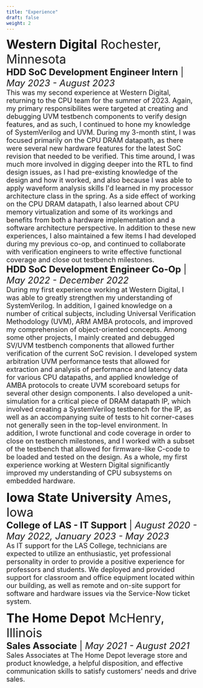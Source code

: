 ```yaml
---
title: "Experience"
draft: false
weight: 2
---
```


<p style="text-align:left">
	<font size=6><strong>Western Digital</strong> Rochester, Minnesota</font><br>
	<font size=5><strong>HDD SoC Development Engineer Intern</strong> | <em>May 2023 - August 2023</em></font><br>
	<font size=4>This was my second experience at Western Digital, returning to the CPU team for the summer of 2023. Again, my primary responsibilites were targeted at creating and debugging UVM testbench components to verify design features, and as such, I continued to hone my knowledge of SystemVerilog and UVM. 
	During my 3-month stint, I was focused primarily on the CPU DRAM datapath, as there were several new hardware features for the latest SoC revision that needed to be verified. 
	This time around, I was much more involved in digging deeper into the RTL to find design issues, as I had pre-existing knowledge of the design and how it worked, and also because I was able to apply waveform analysis skills I'd learned in my processor architecture class in the spring. 
	As a side effect of working on the CPU DRAM datapath, I also learned about CPU memory virtualization and some of its workings and benefits from both a hardware implementation and a software architecture perspective. 
	In addition to these new experiences, I also maintained a few items I had developed during my previous co-op, and continued to collaborate with verification engineers to write effective functional coverage and close out testbench milestones.</font><br>
	<font size=5><strong>HDD SoC Development Engineer Co-Op</strong> | <em>May 2022 - December 2022</em></font><br>
	<font size=4>During my first experience working at Western Digital, I was able to greatly strengthen my understanding of SystemVerilog. In addition, I gained knowledge on a number of critical subjects,
	including Universal Verification Methodology (UVM), ARM AMBA protocols, and improved my comprehension of object-oriented concepts. Among some other projects, I mainly created and debugged SV/UVM testbench components that allowed further
	verification of the current SoC revision. I developed system arbitration UVM performance tests that allowed for extraction and analysis of performance and latency data for various CPU datapaths, and applied knowledge of AMBA protocols
	to create UVM scoreboard setups for several other design components. I also developed a unit-simulation for a critical piece of DRAM datapath IP, which involved creating a SystemVerilog testbench for the IP, as well as an accompanying suite
	of tests to hit corner-cases not generally seen in the top-level environment.  In addition, I wrote functional and code coverage in order to close on testbench milestones, and I worked with a subset of the testbench that allowed for firmware-like C-code to be loaded and tested on the design.
	As a whole, my first experience working at Western Digital significantly improved my understanding of CPU subsystems on embedded hardware.</font>
</p>

<p style="text-align:left">
	<font size=6><strong>Iowa State University</strong> Ames, Iowa</font><br>
	<font size=5><strong>College of LAS - IT Support</strong> | <em>August 2020 - May 2022, January 2023 - May 2023</em></font><br>
	<font size=4>As IT support for the LAS College, technicians are expected to utilize an enthusiastic, yet professional personality in order to
	provide a positive experience for professors and students. We deployed and provided support for classroom and office equipment located within our
	building, as well as remote and on-site support for software and hardware issues via the Service-Now ticket system.</font>
</p>

<p style="text-align:left">
	<font size=6><strong>The Home Depot</strong> McHenry, Illinois</font><br>
	<font size=5><strong>Sales Associate</strong> | <em>May 2021 - August 2021</em></font><br>
	<font size=4>Sales Associates at The Home Depot leverage store and product knowledge, a helpful disposition, and effective communication skills to
	satisfy customers' needs and drive sales.</font>
</p>
